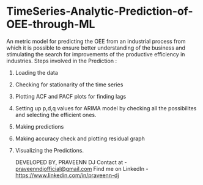 # TimeSeries-Analytic-Prediction-of-OEE-through-ML
An metric model for predicting the OEE from an industrial process from which it is possible to ensure better understanding of the business and stimulating the search for improvements of the productive efficiency in industries.
Steps involved in the Prediction :
1. Loading the data
2. Checking for stationarity of the time series
3. Plotting ACF and PACF plots for finding lags
4. Setting up p,d,q values for ARIMA model by checking all the possibilites and selecting the efficient ones.
5. Making predictions
6. Making accuracy check and plotting residual graph
7. Visualizing the Predictions.

  

   DEVELOPED BY,
   PRAVEENN DJ
   Contact at - praveenndjofficial@gmail.com
   Find me on LinkedIn - https://www.linkedin.com/in/praveenn-dj  
